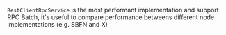 `RestClientRpcService` is the most performant implementation and support RPC Batch, it's useful to compare performance betweens different node implementations (e.g. SBFN and X)
